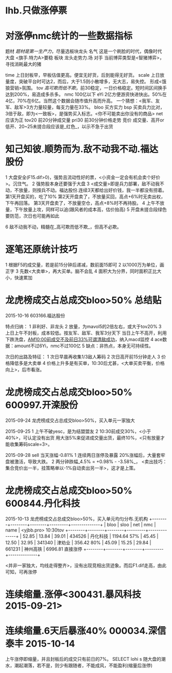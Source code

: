 # lhb.只做涨停票

# 对涨停nmc统计的一些数据指标

题材  _题材是第一生产力_，尽量选板块龙头
名气  这是一个刷脸的时代，偶像时代
大盘  <旗手.特力A>要稳
板块  龙头走势力.场
对手  当前博弈类型是<智猪博弈>，寻找消耗最大的猪

time  上日封板早，早板估值更高。便宜无好货，后到能得无好货。
scale 上日放量度，突破平台时可达2，而后，大于1.5则小散增多，无大志，易失控。
      形成<饿狼营销>氛围。 
tov   _高可欺而低不欺_，前30稳定，一日价格稳定。短时间区间换手达到200%，易造成多杀多。
nmc   100亿以下
eYi   2亿方便游资快进快出。50%在4亿，70%在6亿。当然这个数据会随市值升高而升高。
      一个猜想：<我军、友军、敌军>3方力量较量，每支力量在33%。
bloo  买方实力
bsp   买卖兵力比对，3倍于敌，即为<一致板>，是强势买入标志。<你不可能卖出你没有的商品>
net   应该为正
tov20 前20分钟成交量
pri30 前30分钟价格走势
竞价  成交量、高开or低开、20~25未搓合段应该是_红色_，以示不急于出货

# 知己知彼.顺势而为.敌不动我不动.福达股份

1 大盘安全(F15.dif>0)，强势且流动性好的票，<小资金一定会有机会卖个好价>。沉住气。
2 强势股本身还要强于大盘
3 <成交量>即是兵力部署，敌不动我不动，不放量，则按兵不动。福达股份.连续3天都给出好价钱，我一半都没有捞着。
  第1天开盘买的，吃了10%
  第2天开盘卖了，不放量买回，高点+6%时无卖出权，下午再回落。
  第3天开盘卖了，不放量空仓，高点+8%时不再持股。
4 上午不放量，下午放量上攻，同样可以追(跟风者的成本高，估价抬高)
5 开盘未搓合段绿色要防范，次日也可能再如此

6 敌不动我不动，精髓在_高可欺而低不欺_，但高不必欺。

# 逐笔还原统计技巧

1 根据F5的成交量，若是前15分钟后递减，数前面15即可
2 以1000万为单位，画正字
3 先数<大卖单>，再大买单。脑不会乱
4 面积大为分界，同时面积正比大小，快速累加

# 龙虎榜成交占总成交bloo>50% 总结贴

2015-10-16 603166.福达股份

特点归纳：
1 非利好、非龙头
2 放量，为mavol5的2倍左右，或大于tov20%
3 上日上午不封板，成本较低。按友军、敌军、我军3分天下
  当日上午不高开，利用下跌洗盘，<AM10:00前成交不及前日33%可谓清敌成功>，纳入macd监控
4 ace数据：amount不过6Yi，nmc不过100亿
5 缺点：非热点，本身无可持续性。

次日的出路及特征：
1 次日早晨再收集1/3敌人筹码
2 次日高开前15分钟走人
3 价格降低多是大卖单
4 价格上升多是有买单，10:30后尤甚，<大单买卖平衡，价格向上>，后市看涨。

# 龙虎榜成交占总成交bloo>50% 600997.开滦股份

2015-09-24 龙虎榜成交占总成交bloo>50%，买入单元一家独大

2015-09-25 
  1 上午不破yesc，是为结盟盟友
  2 10:30前成交30%，<小于40%>，可认定没有出货
    用大涨5%来促进成交量出货，最终10%，<只有放量才能收集筹码scale=3>。

2015-09-28 sell 当天涨幅-0.81%
  1 连续两日涨停及暴露
    20%涨幅后，大量套牢盘被激活，导致大跌。
  2 两分钟跌幅_4.5% = +0.98% - -3.58%_，
    <卖出技巧：集合竞价出一半，挂策略单以-1%自动卖出另一半>，这才是上策。

# 龙虎榜成交占总成交bloo>50% 600844.丹化科技

2015-10-13 龙虎榜成交占总成交bloo>50%，买入单元均匀分布.无机构
+--------+--------+--------+---------+--------------+
| bloo   | sloo   | net    | nmc     | name         | <yjbb.pro>  10:30tov
+--------+--------+--------+---------+--------------+
|  52.85 |  13.84 |  39.01 |  434526 | 丹化科技     | 1194.64     57%
|  45.45 |  12.50 |  32.95 |  341340 | 津劝业       | 356.42      80%
|  45.09 |  15.25 |  29.84 |  661231 | 神州高铁     | 6996.81     直接涨停
+--------+--------+--------+---------+--------------+

<并非一家独大，均线走得整齐>，没有出现竞相出货迹象。而后F1.dif走高，由此可知，可再涨停

# 连续缩量.涨停<300431.暴风科技 2015-09-21>
# 连续缩量.6天后暴涨40% 000034.深信泰丰 2015-10-14

上午涨停即缩量，并且封板后的成交只有前日的7%。
SELECT lohi s
随大盘的潮水，潮起潮落，若不是，则少有跟随者，不能成风，不能盈利(缩量后涨停)
